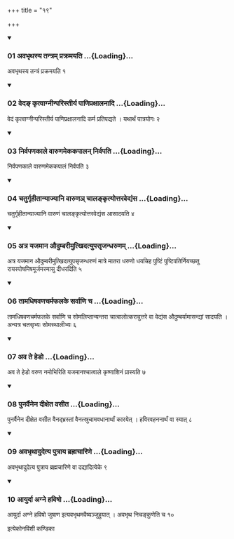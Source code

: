 +++
title = "१९"

+++

<div class="js_include" includetitle="true" newlevelforh1="3" unfilled="" url="/vedAH_yajuH/taittirIyam/sUtram/ApastambaH/shrautam/vishvAsa-prastutiH/13/19/01_avabhRthasya_tantram_prakramayati.md">
<details open><summary><h3>01 अवभृथस्य तन्त्रम् प्रक्रमयति ...{Loading}...</h3></summary>

अवभृथस्य तन्त्रं प्रक्रमयति १
</details>
</div>

<div class="js_include collapsed" newlevelforh1="4" title="सर्वाष् टीकाः" url="/vedAH_yajuH/taittirIyam/sUtram/ApastambaH/shrautam/sarvASh_TIkAH/13/19/01_avabhRthasya_tantram_prakramayati.md"> </div>



<div class="js_include collapsed" newlevelforh1="4" title="मूलम्" url="/vedAH_yajuH/taittirIyam/sUtram/ApastambaH/shrautam/mUlam/13/19/01_avabhRthasya_tantram_prakramayati.md"> </div>


<div class="js_include" includetitle="true" newlevelforh1="3" unfilled="" url="/vedAH_yajuH/taittirIyam/sUtram/ApastambaH/shrautam/vishvAsa-prastutiH/13/19/02_veda~N_kRtvAgnInparistIrya_pANipraxAlanAdi.md">
<details open><summary><h3>02 वेदङ् कृत्वाग्नीन्परिस्तीर्य पाणिप्रक्षालनादि ...{Loading}...</h3></summary>

वेदं कृत्वाग्नीन्परिस्तीर्य पाणिप्रक्षालनादि कर्म प्रतिपद्यते । यथार्थं पात्रयोगः २
</details>
</div>

<div class="js_include collapsed" newlevelforh1="4" title="सर्वाष् टीकाः" url="/vedAH_yajuH/taittirIyam/sUtram/ApastambaH/shrautam/sarvASh_TIkAH/13/19/02_veda~N_kRtvAgnInparistIrya_pANipraxAlanAdi.md"> </div>



<div class="js_include collapsed" newlevelforh1="4" title="मूलम्" url="/vedAH_yajuH/taittirIyam/sUtram/ApastambaH/shrautam/mUlam/13/19/02_veda~N_kRtvAgnInparistIrya_pANipraxAlanAdi.md"> </div>


<div class="js_include" includetitle="true" newlevelforh1="3" unfilled="" url="/vedAH_yajuH/taittirIyam/sUtram/ApastambaH/shrautam/vishvAsa-prastutiH/13/19/03_nirvapaNakAle_vAruNamekakapAlan_nirvapati.md">
<details open><summary><h3>03 निर्वपणकाले वारुणमेककपालन् निर्वपति ...{Loading}...</h3></summary>

निर्वपणकाले वारुणमेककपालं निर्वपति ३
</details>
</div>

<div class="js_include collapsed" newlevelforh1="4" title="सर्वाष् टीकाः" url="/vedAH_yajuH/taittirIyam/sUtram/ApastambaH/shrautam/sarvASh_TIkAH/13/19/03_nirvapaNakAle_vAruNamekakapAlan_nirvapati.md"> </div>



<div class="js_include collapsed" newlevelforh1="4" title="मूलम्" url="/vedAH_yajuH/taittirIyam/sUtram/ApastambaH/shrautam/mUlam/13/19/03_nirvapaNakAle_vAruNamekakapAlan_nirvapati.md"> </div>


<div class="js_include" includetitle="true" newlevelforh1="3" unfilled="" url="/vedAH_yajuH/taittirIyam/sUtram/ApastambaH/shrautam/vishvAsa-prastutiH/13/19/04_chaturgRhItAnyAjyAni_vAruNa~n_chAlankRtyottaravedyaMsa.md">
<details open><summary><h3>04 चतुर्गृहीतान्याज्यानि वारुणञ् चालङ्कृत्योत्तरवेद्यंस ...{Loading}...</h3></summary>

चतुर्गृहीतान्याज्यानि वारुणं चालङ्कृत्योत्तरवेद्यंस आसादयति ४
</details>
</div>

<div class="js_include collapsed" newlevelforh1="4" title="सर्वाष् टीकाः" url="/vedAH_yajuH/taittirIyam/sUtram/ApastambaH/shrautam/sarvASh_TIkAH/13/19/04_chaturgRhItAnyAjyAni_vAruNa~n_chAlankRtyottaravedyaMsa.md"> </div>



<div class="js_include collapsed" newlevelforh1="4" title="मूलम्" url="/vedAH_yajuH/taittirIyam/sUtram/ApastambaH/shrautam/mUlam/13/19/04_chaturgRhItAnyAjyAni_vAruNa~n_chAlankRtyottaravedyaMsa.md"> </div>


<div class="js_include" includetitle="true" newlevelforh1="3" unfilled="" url="/vedAH_yajuH/taittirIyam/sUtram/ApastambaH/shrautam/vishvAsa-prastutiH/13/19/05_atra_yajamAna_audumbarImutkhidatyupasRjandharuNam.md">
<details open><summary><h3>05 अत्र यजमान औदुम्बरीमुत्खिदत्युपसृजन्धरुणम् ...{Loading}...</h3></summary>

अत्र यजमान औदुम्बरीमुत्खिदत्युपसृजन्धरुणं मात्रे मातरा धरुणो धयन्निह पुष्टिं पुष्टिपतिर्नियच्छतु रायस्पोषमिषमूर्जमस्मासु दीधरदिति ५
</details>
</div>

<div class="js_include collapsed" newlevelforh1="4" title="सर्वाष् टीकाः" url="/vedAH_yajuH/taittirIyam/sUtram/ApastambaH/shrautam/sarvASh_TIkAH/13/19/05_atra_yajamAna_audumbarImutkhidatyupasRjandharuNam.md"> </div>



<div class="js_include collapsed" newlevelforh1="4" title="मूलम्" url="/vedAH_yajuH/taittirIyam/sUtram/ApastambaH/shrautam/mUlam/13/19/05_atra_yajamAna_audumbarImutkhidatyupasRjandharuNam.md"> </div>


<div class="js_include" includetitle="true" newlevelforh1="3" unfilled="" url="/vedAH_yajuH/taittirIyam/sUtram/ApastambaH/shrautam/vishvAsa-prastutiH/13/19/06_tAmadhiShavaNacharmaphalake_sarvANi_cha.md">
<details open><summary><h3>06 तामधिषवणचर्मफलके सर्वाणि च ...{Loading}...</h3></summary>

तामधिषवणचर्मफलके सर्वाणि च सोमलिप्तान्यन्तरा चात्वालोत्करावुत्तरे वा वेद्यंस औदुम्बर्यामासन्द्यां सादयति । अन्यत्र चतसृभ्यः सोमस्थालीभ्यः ६
</details>
</div>

<div class="js_include collapsed" newlevelforh1="4" title="सर्वाष् टीकाः" url="/vedAH_yajuH/taittirIyam/sUtram/ApastambaH/shrautam/sarvASh_TIkAH/13/19/06_tAmadhiShavaNacharmaphalake_sarvANi_cha.md"> </div>



<div class="js_include collapsed" newlevelforh1="4" title="मूलम्" url="/vedAH_yajuH/taittirIyam/sUtram/ApastambaH/shrautam/mUlam/13/19/06_tAmadhiShavaNacharmaphalake_sarvANi_cha.md"> </div>


<div class="js_include" includetitle="true" newlevelforh1="3" unfilled="" url="/vedAH_yajuH/taittirIyam/sUtram/ApastambaH/shrautam/vishvAsa-prastutiH/13/19/07_ava_te_heDo.md">
<details open><summary><h3>07 अव ते हेडो ...{Loading}...</h3></summary>

अव ते हेडो वरुण नमोभिरिति यजमानश्चात्वाले कृष्णाशिनं प्रास्यति ७
</details>
</div>

<div class="js_include collapsed" newlevelforh1="4" title="सर्वाष् टीकाः" url="/vedAH_yajuH/taittirIyam/sUtram/ApastambaH/shrautam/sarvASh_TIkAH/13/19/07_ava_te_heDo.md"> </div>



<div class="js_include collapsed" newlevelforh1="4" title="मूलम्" url="/vedAH_yajuH/taittirIyam/sUtram/ApastambaH/shrautam/mUlam/13/19/07_ava_te_heDo.md"> </div>


<div class="js_include" includetitle="true" newlevelforh1="3" unfilled="" url="/vedAH_yajuH/taittirIyam/sUtram/ApastambaH/shrautam/vishvAsa-prastutiH/13/19/08_punarvainena_dIxeta_vasIta.md">
<details open><summary><h3>08 पुनर्वैनेन दीक्षेत वसीत ...{Loading}...</h3></summary>

पुनर्वैनेन दीक्षेत वसीत वैनद्भ्रस्तां वैनत्स्रुचामवधानार्थां कारयेत् । हविरवहननार्थं वा स्यात् ८
</details>
</div>

<div class="js_include collapsed" newlevelforh1="4" title="सर्वाष् टीकाः" url="/vedAH_yajuH/taittirIyam/sUtram/ApastambaH/shrautam/sarvASh_TIkAH/13/19/08_punarvainena_dIxeta_vasIta.md"> </div>



<div class="js_include collapsed" newlevelforh1="4" title="मूलम्" url="/vedAH_yajuH/taittirIyam/sUtram/ApastambaH/shrautam/mUlam/13/19/08_punarvainena_dIxeta_vasIta.md"> </div>


<div class="js_include" includetitle="true" newlevelforh1="3" unfilled="" url="/vedAH_yajuH/taittirIyam/sUtram/ApastambaH/shrautam/vishvAsa-prastutiH/13/19/09_avabhRthAdudetya_putrAya_brahmachAriNe.md">
<details open><summary><h3>09 अवभृथादुदेत्य पुत्राय ब्रह्मचारिणे ...{Loading}...</h3></summary>

अवभृथादुदेत्य पुत्राय ब्रह्मचारिणे वा दद्यादित्येके ९
</details>
</div>

<div class="js_include collapsed" newlevelforh1="4" title="सर्वाष् टीकाः" url="/vedAH_yajuH/taittirIyam/sUtram/ApastambaH/shrautam/sarvASh_TIkAH/13/19/09_avabhRthAdudetya_putrAya_brahmachAriNe.md"> </div>



<div class="js_include collapsed" newlevelforh1="4" title="मूलम्" url="/vedAH_yajuH/taittirIyam/sUtram/ApastambaH/shrautam/mUlam/13/19/09_avabhRthAdudetya_putrAya_brahmachAriNe.md"> </div>


<div class="js_include" includetitle="true" newlevelforh1="3" unfilled="" url="/vedAH_yajuH/taittirIyam/sUtram/ApastambaH/shrautam/vishvAsa-prastutiH/13/19/10_AyurdA_agne_haviSho.md">
<details open><summary><h3>10 आयुर्दा अग्ने हविषो ...{Loading}...</h3></summary>

आयुर्दा अग्ने हविषो जुषाण इत्यवभृथमवैष्यञ्जुहुयात् । अवभृथ निचङ्कुणेति च १०
</details>
</div>

<div class="js_include collapsed" newlevelforh1="4" title="सर्वाष् टीकाः" url="/vedAH_yajuH/taittirIyam/sUtram/ApastambaH/shrautam/sarvASh_TIkAH/13/19/10_AyurdA_agne_haviSho.md"> </div>



<div class="js_include collapsed" newlevelforh1="4" title="मूलम्" url="/vedAH_yajuH/taittirIyam/sUtram/ApastambaH/shrautam/mUlam/13/19/10_AyurdA_agne_haviSho.md"> </div>





  
इत्येकोनविंशी कण्डिका 
